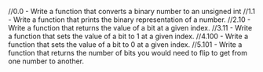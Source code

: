 //0.0
	- Write a function that converts a binary number to an unsigned int
//1.1
	- Write a function that prints the binary representation of a number.
//2.10
	- Write a function that returns the value of a bit at a given index.
//3.11
	- Write a function that sets the value of a bit to 1 at a given index.
//4.100
	- Write a function that sets the value of a bit to 0 at a given index.
//5.101
	- Write a function that returns the number of bits you would need to flip to get from one number to another.
